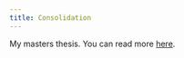 ```yaml
---
title: Consolidation
---
```


<p> My masters thesis. You can read more <a href="./files/consolidation/index.html">here</a>.
